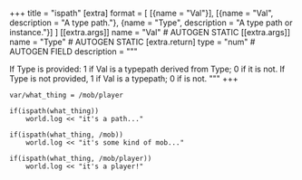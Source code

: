 +++
title = "ispath"
[extra]
format = [
    [{name = "Val"}],
    [{name = "Val", description = "A type path."}, {name = "Type", description = "A type path or instance."}]
]
[[extra.args]]
name = "Val" # AUTOGEN STATIC
[[extra.args]]
name = "Type" # AUTOGEN STATIC
[extra.return]
type = "num" # AUTOGEN FIELD
description = """

If Type is provided: 1 if Val is a typepath derived from Type; 0 if it is not.
If Type is not provided, 1 if Val is a typepath; 0 if is not.
"""
+++

```dm
var/what_thing = /mob/player

if(ispath(what_thing))
    world.log << "it's a path..."

if(ispath(what_thing, /mob))
    world.log << "it's some kind of mob..."

if(ispath(what_thing, /mob/player))
    world.log << "it's a player!"
```
